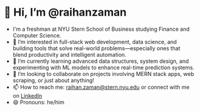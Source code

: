 # 👋 Hi, I’m @raihanzaman  
- I'm a freshman at NYU Stern School of Business studying Finance and Computer Science.
- 👀 I’m interested in full-stack web development, data science, and building tools that solve real-world problems—especially ones that blend productivity and intelligent automation.  
- 🌱 I’m currently learning advanced data structures, system design, and experimenting with ML models to enhance real-time prediction systems.  
- 💞️ I’m looking to collaborate on projects involving MERN stack apps, web scraping, or just about anything!
- 📫 How to reach me: [raihan.zaman@stern.nyu.edu](mailto:raihan.zaman@stern.nyu.edu) or connect with me on [LinkedIn](https://www.linkedin.com/in/raihan-zaman/)  
- 😄 Pronouns: he/him  
